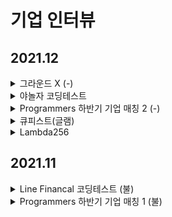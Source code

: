 # 기업 인터뷰


## 2021.12

<details>
  <summary>그라운드 X (-)</summary>
  <p>
    프로그래머스에서 진행<br/>
    Leetcode 미디엄 수준<br/>
    개구리 앞 뒤로 점프 가능할 때 최소 도착 횟수 구하기, 트리에서 자식 수 구하여서 요구사항 만족하게 구현하는 문제 <br/>
    문제가 쉬웠고 제출해서 점수를 알 수 있어서 어렵지 않았음. 
  </p>
</details>

<details>
  <summary>야놀자 코딩테스트 </summary>
  <p>
    Codility에서 진행<br/>
    Leetcode 수준<br/>
    Codility는 또 무슨 사이트지라는 생각 함.<br/>
    가장 큰 문제는 JAVA로만 시험이 가능했음. 4문제 쳤는데 2번 문제는 Junit써서 테스트 코드 작성하는 거였는데 써본적이 없어서 못 품. 나머지 3개는 풀긴 함. <br/>
  </p>
</details>

<details>
  <summary>Programmers 하반기 기업 매칭 2 (-)</summary>
  <p>
    프로그래머스에서 진행<br/>
    Leetcode Medium ~ Hard 수준<br/>
    여전히 어려웠지만 이전보다는 좀 더 잘 풀리는 느낌.<br/>
    3 문제 중 1번 풀고 2번은 거의 다 풀었는데 시간 부족. 3번은 손도 못댐. 다른사람들은 2번을 금방 풀고 1번 헤매던데 난 왜 ..<br/>
    근데 시험 도중에 누가 어떤 문제 얼마만에 풀었는지 알려줘서 당황스러웠음. 1천명 중 시험종료 때 200등 언저리였던거로 기억 <br/>
    한 문제 풀고 200등이라니
  </p>
</details>

<details>
  <summary>큐피스트(글램)</summary>
  <p>
    <b> 코딩테스트(합)</b><br/>
    HackerRanks에서 진행<br/>
    Leetcode Easy 수준<br/>
    코딩 테스트가 너무 쉬웠음. 특히 TestCase 통과 여부를 다 알려줘버려서 놓친 Edge case도 찾게 해줌.
    
    <b> 기술인터뷰(불)</b><br/>
    코딩테스트는 너무 쉬웠는데 기술인터뷰는 아주 어려웠음. 이력서를 바탕으로 세부적으로 어떤 이슈가 있는지 어떻게 해결하려했는지 물어봄.<br/>
    CS 지식도 많이 물어봄 (네트워크, OS 등). <br/>
    <ul>
      <li/> DB 트랜잭션이란
      <li/>데드락 걸렸을때 어떻게 해결해봤는가
      <li/>멀티프로세싱을 하는 이유가 무엇인가? 자원공유만이?
      <li/>마이그레이션하면서 어떤 일이 있었고, 느린 퍼포먼스를 어떻게해결?
      <li/>SHA-256 이외의 해시알고리즘과 차별점은?
      <li/>네트워크에서 데이터 송수신관련 알고리즘들(타임아웃 등)
      <li/>서비스 퍼포먼스를 높히는 방법?
   </ul>
    
  </p>
</details>

<details>
  <summary>Lambda256</summary>
  <p>
    구름(Goorm)에서 진행<br/>
    Leetcode Medium 수준<br/>
    구름 IDE가 넘 구린거 같음. 관련사인가? 굳이 왜 쓰는지 의문. 코딩 테스트 문제도 쉬웠음.<br/>
    코딩 테스트 통과 결과보다 과정을 본다고 하는데 정말 그럴까도 궁금함.
    
    <b> 기술인터뷰(-)</b><br/>
    CTO + 부서별팀장 3명 + HR팀 1명(아마도)이 면접에 참여.<br/>
    CS 지식도 물어보고 자바스크립트로 프로젝트 해본 것에 대해 관련 백그라운드를 많이 물어봄. 질문자체는 쉬운거였지만 준비 부족으로 대답을 못함. <br/>
    <ul>
      <li/> 
   </ul>
  </p>
</details>

## 2021.11 

<details>
  <summary>Line Financal 코딩테스트 (불)</summary>
  <p>
    프로그래머스에서 진행<br/>
    Leetcode Medium 수준<br/>
    문제 다 풀고 주어진 TC는 다 통과했는데 Edge Case를 다 놓친 듯.<br/>
    당연히 붙을 줄 알았는데 불합결과 보고 놀랐음.
  </p>
</details>

<details>
  <summary>Programmers 하반기 기업 매칭 1 (불)</summary>
  <p>
    프로그래머스에서 진행<br/>
    Leetcode Medium ~ Hard 수준<br/>
    4개 중 2개 풀 다 끝남. 어려움. 카카오 블라인드 코딩테스트 보단 쉬움.<br/>
  </p>
</details>
